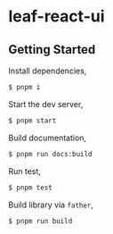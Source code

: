 # leaf-react-ui

## Getting Started

Install dependencies,

```bash
$ pnpm i
```

Start the dev server,

```bash
$ pnpm start
```

Build documentation,

```bash
$ pnpm run docs:build
```

Run test,

```bash
$ pnpm test
```

Build library via `father`,

```bash
$ pnpm run build
```
